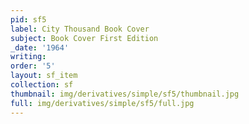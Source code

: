 ```yaml
---
pid: sf5
label: City Thousand Book Cover
subject: Book Cover First Edition
_date: '1964'
writing: 
order: '5'
layout: sf_item
collection: sf
thumbnail: img/derivatives/simple/sf5/thumbnail.jpg
full: img/derivatives/simple/sf5/full.jpg
---
```

